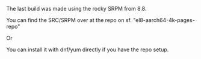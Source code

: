 The last build was made using the rocky SRPM from 8.8.

You can find the SRC/SRPM over at the repo on sf.
"el8-aarch64-4k-pages-repo"

Or

You can install it with dnf/yum directly if you have the repo setup.


